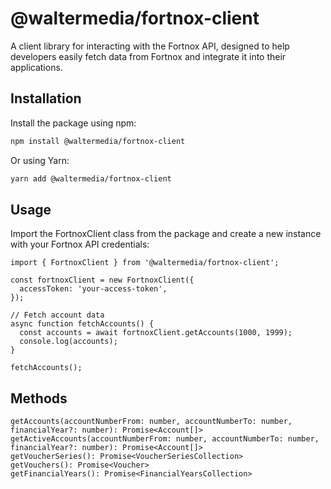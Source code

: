 # @waltermedia/fortnox-client

A client library for interacting with the Fortnox API, designed to help developers easily fetch data from Fortnox and integrate it into their applications.

## Installation

Install the package using npm:

```bash
npm install @waltermedia/fortnox-client
```

Or using Yarn:

```bash
yarn add @waltermedia/fortnox-client
```

## Usage

Import the FortnoxClient class from the package and create a new instance with your Fortnox API credentials:

```
import { FortnoxClient } from '@waltermedia/fortnox-client';

const fortnoxClient = new FortnoxClient({
  accessToken: 'your-access-token',
});

// Fetch account data
async function fetchAccounts() {
  const accounts = await fortnoxClient.getAccounts(1000, 1999);
  console.log(accounts);
}

fetchAccounts();
```

## Methods

```
getAccounts(accountNumberFrom: number, accountNumberTo: number, financialYear?: number): Promise<Account[]>
getActiveAccounts(accountNumberFrom: number, accountNumberTo: number, financialYear?: number): Promise<Account[]>
getVoucherSeries(): Promise<VoucherSeriesCollection>
getVouchers(): Promise<Voucher>
getFinancialYears(): Promise<FinancialYearsCollection>
```
